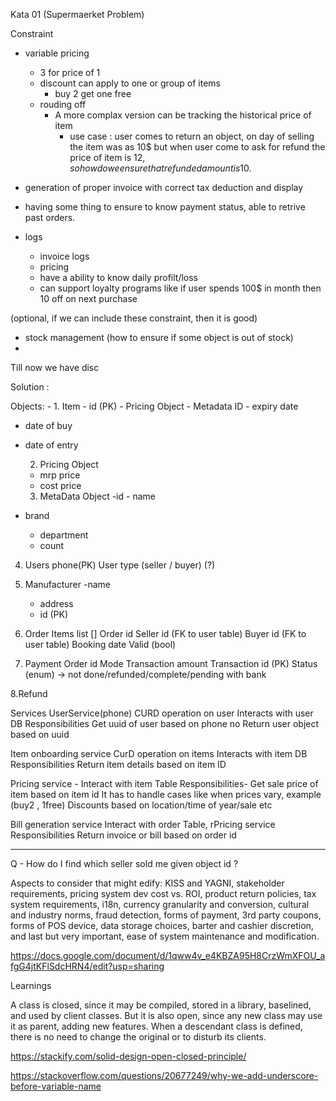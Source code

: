 Kata 01 (Supermaerket Problem)



Constraint
- variable pricing
    - 3 for price of 1
  - discount can apply to one or group of items
    - buy 2 get one free
  - rouding off
    - A more complax version can be tracking the historical price of item
      - use case : user comes to return an object, on day of selling the item was as 10$ but when user come to ask for refund the price of item is 12$, so how do we ensure that refunded amount is 10$.

- generation of proper invoice with correct tax deduction and display

- having some thing to ensure to know payment status, able to retrive past orders.

- logs
    - invoice logs
  - pricing
  - have a ability to know daily profilt/loss
  - can support loyalty programs like if user spends 100$ in month then 10 off on next purchase
 
(optional, if we can include these constraint, then it is good)

- stock management (how to ensure if some object is out of stock)
-


Till now we have disc

Solution :

Objects: -
    1. Item
         - id  (PK)
           - Pricing Object
    - Metadata ID
     - expiry date
- date of buy
- date of entry
    
  2. Pricing Object
    - mrp price
    - cost price

  3. MetaData Object
    -id
          - name
- brand
    - department
    - count
4. Users
phone(PK)
User type (seller / buyer) (?)

5. Manufacturer
    -name
    - address
    - id (PK)

6. Order
Items list  [<item object>]
Order id  <uuid>
Seller id (FK to user table) 
Buyer id (FK to user table)
Booking date
Valid (bool)
7. Payment
Order id
Mode
Transaction amount
Transaction id (PK)
Status (enum) -> not done/refunded/complete/pending with bank

8.Refund

Services
UserService(phone)
CURD operation on user
Interacts with user DB
Responsibilities
Get uuid of user based on phone no
Return user object based on uuid

Item onboarding service
CurD operation on items
Interacts with item DB
Responsibilities 
Return item details based on item ID

Pricing service - 
Interact with item Table
Responsibilities-
Get sale price of item based on item id
It has to handle cases like when prices vary, example (buy2 , 1free)
Discounts based on location/time of year/sale etc


Bill generation service
Interact with order Table, rPricing service
Responsibilities
Return invoice or bill based on order id




-------------------------------------------------------------------------------------------------------------------------------------------------------------------------------------------------------


Q - How do I find which seller sold me given object id ?



Aspects to consider that might edify: KISS and YAGNI, stakeholder requirements, pricing system dev cost vs. ROI,
product return policies, tax system requirements, i18n, currency granularity and conversion, cultural and industry norms,
fraud detection, forms of payment, 3rd party coupons, forms of POS device, data storage choices,
barter and cashier discretion, and last but very important, ease of system maintenance and modification.



https://docs.google.com/document/d/1qww4v_e4KBZA95H8CrzWmXFOU_afgG4jtKFlSdcHRN4/edit?usp=sharing



Learnings

A class is closed, since it may be compiled, stored in a library, baselined, and used by client classes. But it is also open, since any new class may use it as parent, adding new features. When a descendant class is defined, there is no need to change the original or to disturb its clients.

https://stackify.com/solid-design-open-closed-principle/

https://stackoverflow.com/questions/20677249/why-we-add-underscore-before-variable-name
